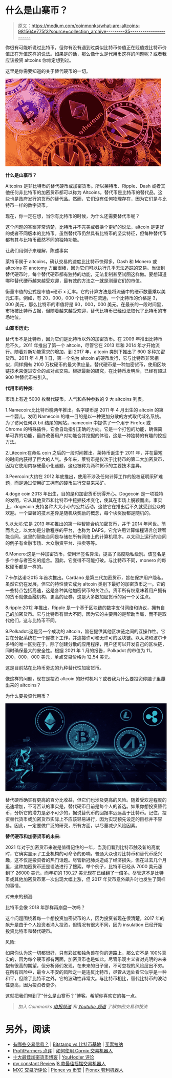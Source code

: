 # 什么是山寨币？

> 原文：<https://medium.com/coinmonks/what-are-altcoins-981564e775f3?source=collection_archive---------35----------------------->

你很有可能听说过比特币，但你有没有遇到过类似比特币价值正在贬值或比特币价值正在升值这样的说法。如果是的话，那么像什么是代用币这样的问题呢？或者我应该投资 altcoins 你肯定想到过。

这里是你需要知道的关于替代硬币的一切。

![](img/3a8aec05bc00d4cf7e2a58cd92ed943b.png)

**什么是山寨币？**

Altcoins 是非比特币的替代硬币或加密货币。所以莱特币、Ripple、Dash 或者其他任何非比特币的加密货币都可以称为 Altcoins。替代币是比特币的替代品。这些也是政府发行的货币的替代品。然而，它们没有任何物理存在，因为它们是与比特币一样的数字货币。

现在，你一定在想，当你有比特币的时候，为什么还需要替代币呢？

这个问题的答案非常清楚，比特币并不完美或者换个更好的说法，altcoin 是更好的或者不同版本的比特币。虽然替代币仍然具有比特币的坚实特征，但每种替代币都有其与比特币截然不同的独特功能。

让我们用例子来理解，陈述事实

莱特币属于 altcoins，确认交易的速度比比特币快得多。Dash 和 Monero 或 altcoins 在 anotomy 方面很棒，因为它们可以执行几乎无法追踪的交易。当谈到替代硬币时，每个替代硬币都有独特的功能，无法复制甚至试图这样做。要想知道哪种替代硬币越来越受欢迎，最有效的方法之一就是测量它们的市值。

衡量市值的公式是市值=硬币 x 汇率。它的计算方法是将流通中的硬币数量乘以美元汇率。例如，有 20，000，000 个比特币在流通，一个比特币的价格是 3，000 美元，那么比特币的市值将是 60，000，000 美元。在最长的一段时间里，市场被比特币占据，但随着越来越受欢迎，替代比特币已经设法取代了比特币的市场地位。

**山寨币历史:**

替代币不是比特币，因为它们是比特币以外的加密货币。在 2009 年推出比特币后不久，2011 年推出了第一个 altcoin，尽管它在 2013 年和 2014 年才开始流行。随着对新功能需求的增加，到 2017 年，altcoin 类别下推出了 600 多种加密货币。2011 年 4 月 1 日，第一个名为 altcoin 的硬币发行，它与比特币非常相似，同样拥有 2100 万枚硬币的最大供应量。替代硬币是一种加密货币，使用区块链技术来促进安全的点对点交易。根据最新的研究，在比特币发明后，已经有超过 900 种替代币被引入。

**代用币的种类:**

市场上有近 5000 枚替代硬币。人气和各种参数的 9 大 altcoins 列表。

1.Namecoin:比比特币晚两年推出。名字硬币是 2011 年 4 月出生的 altcoin 的第一个婴儿。发明 Namecoin 的唯一目的是以一种更加分散的方式取代域名系统。为了访问任何以 bit 结尾的网站，namecoin 中提供了一个用于 Firefox 或 Chrome 的特殊插件，它会自动指引正确的方向。它是一个打包的功能，确保简单可靠的功能，最终改善用户对功能合并挖掘的体验，这是一种独特的有趣的挖掘方法。

2.Litecoin:在命名 coin 之后的一段时间推出。莱特币诞生于 2011 年，并在最短的时间内获得了巨大的人气。多年来，莱特币是仅次于比特币的第二大加密货币，因为它使用内存硬最小化谜题，这也被称为两种货币的主要技术差异。

3.Peercoin:大约在 2012 年底推出，使用不涉及任何计算工作的股权证明采矿难题，而是通过使用矿工拥有的硬币进行交易来采矿。

4.doge coin:2013 年出生，目的是和加密货币玩得开心。Dogecoin 是一项独特的发明，它从其他货币和比特币中挖掘技术变化，使其在市场上脱颖而出。事实上，dogecoin 支持各种大大小小的公共活动，这使它在推出后不久就受到公众的欢迎。一个显著的技术差异是随机块奖励的概念，每个块奖励都是随机的。

5.以太坊:它是 2013 年初推出的第一种智能合约加密货币，并于 2014 年问世。简而言之，以太坊是分散程序的平台，也称为 DAPS。它允许用计算编程语言创建智能合同。这里的智能合同是存储在所有网络上的计算机程序。以太网上运行的合同的例子有金融市场、大众融资平台、拍卖等等。

6.Monero:这是一种加密货币，使用环签名算法，提高了高度隐私级别。该签名是多个参与者签名的组合。因此，它变得不可能打破。与比特币不同，monero 的每枚硬币都是一样的。

7.卡尔达诺:2015 年首次推出。Cardano 是第三代加密货币，旨在保护用户隐私。虽然它仍在发展，但它的特性使它成为 altcoin 类别下最好的加密货币之一。它的一些特点包括高速，这是各种其他加密货币的关注点。货币所有权意味着用户拥有的货币就像金融机构，更高的证券，这是大多数加密货币的另一个关注点。

8.ripple:2012 年推出。Ripple 是一个基于区块链的数字支付网络和协议，拥有自己的加密货币。它与比特币有很大不同，因为它的主要目的是帮助当局，而不是取代他们，这与比特币不同。

9.Polkadot:这是另一个成功的 altcoin，旨在提供其他区块链之间的互操作性。它旨在分配系统在一个屋檐下工作，并连接许可和无许可的区块链。以太坊和波尔卡多特的唯一区别在于，除了创建分散的应用程序，用户还可以开发自己的区块链，同时确保最大的安全性。根据 2021 年 1 月的报告，Polkadot 的市值为 11，200，000，000 美元，单点交易价格为 12.54 美元。

这是目前站在比特币旁边的九种替代性加密货币。

像这样的问题，现在是投资 altcoin 的好时机吗？或者我为什么要投资你脑子里蹦出来的 altcoins？

为什么要投资代用币？

![](img/227f38d601e399396bfa4df57391e747.png)

替代硬币确实有更高的百分比收益，但它们也涉及更高的风险。随着受欢迎程度的迅速增加，不可否认的事实是，替代硬币目前是每个人的首选。如果你想投资替代币，分析它的潜力是必不可少的，据说替代币的回报率远远高于比特币。记住，投资替代货币或加密货币实际上不应该轻易进行，因为实现预先设定的目标并不容易。因此，一定要做广泛的研究，所有方面，以尽量减少风险因素。

**替代硬币和加密货币的未来:**

2021 年对于加密货币来说是值得记住的一年，当我们看到比特币触及新的高度时，它确实显示了工业机构的可命令的影响。普通大众也对比特币和替代币感兴趣，这不仅是投资者的热门话题。尽管新冠肺炎造成了经济损失，但在过去几个月里，这种加密货币还是设法进行了搜索。举个例子，比特币已经从 7000 美元涨到了 26000 美元，而年初的 130.27 美元现在已经翻了一倍多。尽管这不是比特币或其他加密货币第一次出现大幅上涨，但 2017 年货币意外飙升时也发生了同样的事情。

对未来的预测:

比特币会像 2018 年那样再崩盘一次吗？

这个问题围绕着每一个想投资加密货币的人，因为投资者现在很清楚，2017 年的飙升是由于个人投资者涌入投资，但情况有很大不同，因为 insulation 已经开始投资比特币和替代硬币。

风险:

如果你认为这一切都很好，只有彩虹和独角兽在你的道路上，那么它不是 100%真实的，因为每个硬币都有两面，加密货币也是如此。尽管乐观主义者对光明的未来抱有很高的期望，但分析师们发现，在未来的日子里，不可忽视的风险层出不穷。在所有风险中，最令人不安的风险之一是违反比特币，尽管从远处看它似乎是一种和平，但除了比特币之外，它的波动性非常大。与比特币相比，替代比特币的波动性更高，因为投资者更少。

这就把我们带到了“什么是山寨币？”博客。希望你喜欢它的每一点。

> *加入 Coinmonks* [*电报频道*](https://t.me/coincodecap) *和* [*Youtube 频道*](https://www.youtube.com/c/coinmonks/videos) *了解加密交易和投资*

# 另外，阅读

*   [有哪些交易信号？](https://coincodecap.com/trading-signal) | [Bitstamp vs 比特币基地](https://coincodecap.com/bitstamp-coinbase) | [买索拉纳](https://coincodecap.com/buy-solana)
*   [ProfitFarmers 点评](https://coincodecap.com/profitfarmers-review) | [如何使用 Cornix 交易机器人](https://coincodecap.com/cornix-trading-bot)
*   [十大最佳加密货币博客](https://coincodecap.com/best-cryptocurrency-blogs) | [YouHodler 评论](https://coincodecap.com/youhodler-review)
*   [my constant Review](https://coincodecap.com/myconstant-review)|[8 款最佳摇摆交易机器人](https://coincodecap.com/best-swing-trading-bots)
*   [MXC 交易所评论](/coinmonks/mxc-exchange-review-3af0ec1cba8c) | [Pionex vs 币安](https://coincodecap.com/pionex-vs-binance) | [Pionex 套利机器人](https://coincodecap.com/pionex-arbitrage-bot)